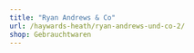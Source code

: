 ```yaml
---
title: "Ryan Andrews & Co"
url: /haywards-heath/ryan-andrews-und-co-2/
shop: Gebrauchtwaren
---
```

